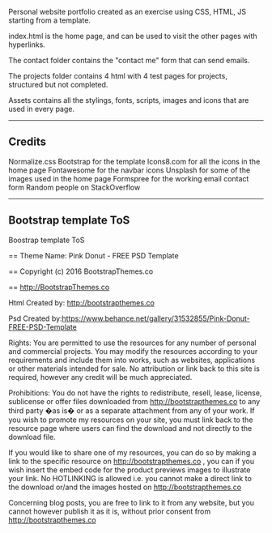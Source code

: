 Personal website portfolio created as an exercise using CSS, HTML, JS starting from a template.

index.html is the home page, and can be used to visit the other pages with hyperlinks.

The contact folder contains the "contact me" form that can send emails.

The projects folder contains 4 html with 4 test pages for projects, structured but not completed.

Assets contains all the stylings, fonts, scripts, images and icons that are used in every page.

-------------------------------------------------------

## Credits

Normalize.css
Bootstrap for the template
Icons8.com for all the icons in the home page
Fontawesome for the navbar icons
Unsplash for some of the images used in the home page
Formspree for the working email contact form
Random people on StackOverflow

-------------------------------------------------------

## Bootstrap template ToS

Boostrap template ToS

== Theme Name: Pink Donut - FREE PSD Template

== Copyright (c) 2016 BootstrapThemes.co

== http://BootstrapThemes.co


Html Created by: http://bootstrapthemes.co



Psd Created by:https://www.behance.net/gallery/31532855/Pink-Donut-FREE-PSD-Template 



Rights: 
You are permitted to use the resources for any number of personal and commercial projects.
You may modify the resources according to your requirements and include them into works, 
such as websites, applications or other materials intended for sale. No attribution or 
link back to this site is required, however any credit will be much appreciated.


Prohibitions:
You do not have the rights to redistribute, resell, lease, license, sublicense or offer 
files downloaded from http://bootstrapthemes.co to any third party �as is� or as a separate attachment 
from any of your work. If you wish to promote my resources on your site, you must link back 
to the resource page where users can find the download and not directly to the download file.



If you would like to share one of my resources, you can do so by making a link to the specific 
resource on http://bootstrapthemes.co , you can if you wish insert the embed code for the product previews images to illustrate your link. 
No HOTLINKING is allowed i.e. you cannot make a direct link to the download or/and the images hosted on http://bootstrapthemes.co

Concerning blog posts, you are free to link to it from any website, 
but you cannot however publish it as it is, without prior consent from http://bootstrapthemes.co